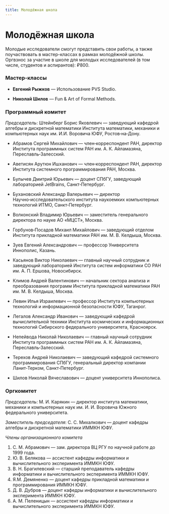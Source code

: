 ```yaml
---
title: Молодёжная школа
---
```


# Молодёжная школа

Молодые исследователи смогут представить свои работы, а также поучаствовать в мастер-классах в рамках молодёжной школы. Оргвзнос за участие в школе для молодых исследователей (в том числе, студентов и аспирантов): ₽800.

### Мастер-классы

* **Евгений Рыжков** — Использование PVS Studio.

* **Николай Шилов** — Fun & Art of Formal Methods.

### Программный комитет

*Председатель*: Штейнберг Борис Яковлевич — заведующий кафедрой алгебры и дискретной математики Института математики, механики и компьютерных наук им. И.И. Воровича ЮФУ, Ростов‑на‑Дону.

* Абрамов Сергей Михайлович — член‑корреспондент РАН, директор Института программных систем РАН им. А. К. Айламазяна, Переславль‑Залесский.

* Аветисян Арутюн Ишханович — член‑корреспондент РАН, директор Института системного программирования РАН, Москва.

* Булычев Дмитрий Юрьевич — доцент СПбГУ, заведующий лабораторией JetBrains, Санкт‑Петербург.

* Бухановский Александр Валерьевич —  директор Научно‑исследовательского института наукоемких компьютерных технологий ИТМО, Санкт‑Петербург.

* Волконский Владимир Юрьевич — заместитель генерального директора по науке АО «МЦСТ», Москва.      

* Горбунов‑Посадов Михаил Михайлович — заведующий отделом Института прикладной математики РАН им. М. В. Келдыша, Москва.

* Зуев Евгений Александрович — профессор Университета Иннополис, Казань.

* Касьянов Виктор Николаевич — главный научный сотрудник и заведующий лабораторией Института систем информатики СО РАН им. А. П. Ершова, Новосибирск.

* Климов Андрей Валентинович — начальник сектора анализа и преобразования программ
Института прикладной математики РАН им. М. В. Келдыша, Москва.

* Левин Илья Израилевич — профессор Института компьютерных технологий и информационной безопасности ЮФУ, Таганрог.

* Легалов Александр Иванович —  заведующий кафедрой вычислительной техники Института космических и информационных технологий Сибирского федерального университета, Красноярск.

* Непейвода Николай Николаевич  —  главный научный сотрудник Института программных систем РАН им. А. К. Айламазяна, Переславль‑Залесский.

* Терехов Андрей Николаевич — заведующий кафедрой системного программирования СПбГУ, генеральный директор компании Ланит‑Терком, Санкт‑Петербург.

* Шилов Николай Вячеславович — доцент университета Иннополиса.

### Оргкомитет

*Председатель*: М. И. Карякин — директор института математики, механики и компьютерных наук им. И. И. Воровича Южного федерального университета.

*Заместитель председателя*: С. С. Михалкович — доцент кафедры алгебры и дискретной математики ИММКН ЮФУ.

*Члены организационного комитета*

1. С. М. Абрамович — зам. директора ВЦ РГУ по научной работе до 1999 года.
1. Ю. В. Белякова — ассистент кафедры информатики и вычислительного эксперимента ИММКН ЮФУ.
2. В. Н. Брагилевский — старший преподаватель кафедры информатики и вычислительного эксперимента ИММКН ЮФУ.
3. Я.М. Демяненко — доцент кафедры прикладной математики и программирования ИММКН ЮФУ. 
3. Д. В. Дубров — доцент кафедры информатики и вычислительного эксперимента ИММКН ЮФУ.
4. А. М. Пеленицын — ассистент кафедры информатики и вычислительного эксперимента ИММКН ЮФУ.

